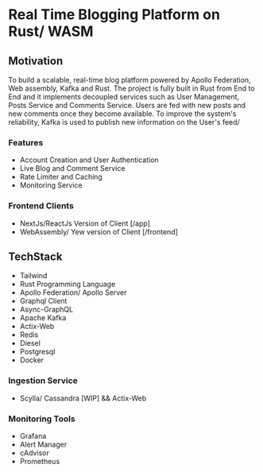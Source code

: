 # Real Time Blogging Platform on Rust/ WASM 

## Motivation 
To build a scalable, real-time blog platform powered by Apollo Federation, Web assembly, Kafka and Rust.
The project is fully built in Rust from End to End and it implements decoupled services such as User Management, Posts Service and Comments Service. 
Users are fed with new posts and new comments once they become available. To improve the system's reliability, Kafka is used 
to publish new information on the User's feed/

### Features
- Account Creation and User Authentication 
- Live Blog and Comment Service
- Rate Limiter and Caching 
- Monitoring Service
### Frontend Clients
- NextJs/ReactJs Version of Client [/app]
- WebAssembly/ Yew version of Client [/frontend] 
## TechStack 
- Tailwind
- Rust Programming Language
- Apollo Federation/ Apollo Server  
- Graphql Client
- Async-GraphQL
- Apache Kafka
- Actix-Web
- Redis
- Diesel 
- Postgresql
- Docker

### Ingestion Service 
- Scylla/ Cassandra [WIP] && Actix-Web

### Monitoring Tools
- Grafana
- Alert Manager 
- cAdvisor 
- Prometheus 



